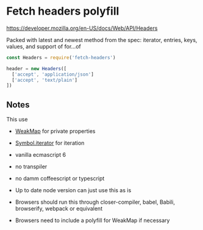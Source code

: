 Fetch headers polyfill
======================

https://developer.mozilla.org/en-US/docs/Web/API/Headers

Packed with latest and newest method from the spec:
iterator, entries, keys, values, and support of for...of

```javascript
const Headers = require('fetch-headers')

header = new Headers([
  ['accept', 'application/json']
  ['accept', 'text/plain']
])
```

Notes
-----
This use
 - [WeakMap][1] for private properties
 - [Symbol.iterator][2] for iteration
 - vanilla ecmascript 6
 - no transpiler
 - no damm coffeescript or typescript


 - Up to date node version can just use this as is
 - Browsers should run this through closer-compiler, babel, Babili, browserify, webpack or equivalent
 - Browsers need to include a polyfill for WeakMap if necessary

  [1]: https://developer.mozilla.org/en/docs/Web/JavaScript/Reference/Global_Objects/WeakMap
  [2]: https://developer.mozilla.org/en-US/docs/Web/JavaScript/Reference/Global_Objects/Symbol/iterator

